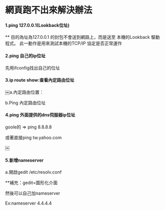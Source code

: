 ﻿# 網頁跑不出來解決辦法

#### 1.ping 127.0.0.1(Lookback位址)

** 目的為址為127.0.0.1 的封包不會送到網路上，而是送至 本機的Lookback 驅動程式。 此一動作是用來測試本機的TCP/IP 協定是否正常運作
#### 2.ping 自己的ip位址
先用ifconfig找出自己的位址

#### 3.ip route show:查看內定路由位址
￼a.內定路由位置：

b.Ping 內定路由位址

#### 4.ping 外面提供的dns伺服器ip位址
goole的 => ping 8.8.8.8

或著直接ping tw.yahoo.com


￼
#### 5.新增nameserver
a.開啟gedit /etc/resolv.conf

**補充：gedit=圖形化介面

然後可以自己加nameserver

Ex:nameserver 4.4.4.4
